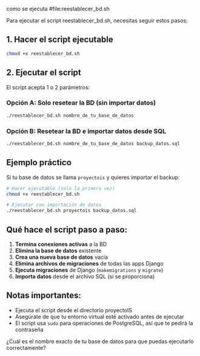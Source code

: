 como se ejecuta #file:reestablecer_bd.sh 

Para ejecutar el script reestablecer_bd.sh, necesitas seguir estos pasos:

## 1. Hacer el script ejecutable

```bash
chmod +x reestablecer_bd.sh
```

## 2. Ejecutar el script

El script acepta 1 o 2 parámetros:

### Opción A: Solo resetear la BD (sin importar datos)
```bash
./reestablecer_bd.sh nombre_de_tu_base_de_datos
```

### Opción B: Resetear la BD e importar datos desde SQL
```bash
./reestablecer_bd.sh nombre_de_tu_base_de_datos backup_datos.sql
```

## Ejemplo práctico

Si tu base de datos se llama `proyectois` y quieres importar el backup:

```bash
# Hacer ejecutable (solo la primera vez)
chmod +x reestablecer_bd.sh

# Ejecutar con importación de datos
./reestablecer_bd.sh proyectois backup_datos.sql
```

## Qué hace el script paso a paso:

1. **Termina conexiones activas** a la BD
2. **Elimina la base de datos** existente
3. **Crea una nueva base de datos** vacía
4. **Elimina archivos de migraciones** de todas las apps Django
5. **Ejecuta migraciones** de Django (`makemigrations` y `migrate`)
6. **Importa datos** desde el archivo SQL (si se proporciona)

## Notas importantes:

- Ejecuta el script desde el directorio proyectoIS
- Asegúrate de que tu entorno virtual esté activado antes de ejecutar
- El script usa `sudo` para operaciones de PostgreSQL, así que te pedirá la contraseña

¿Cuál es el nombre exacto de tu base de datos para que puedas ejecutarlo correctamente?